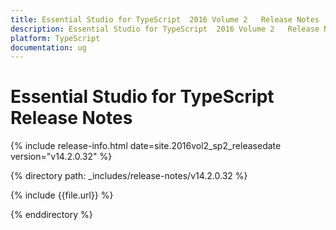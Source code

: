 ```yaml
---
title: Essential Studio for TypeScript  2016 Volume 2   Release Notes  
description: Essential Studio for TypeScript  2016 Volume 2   Release Notes  
platform: TypeScript
documentation: ug
---
```


# Essential Studio for TypeScript  Release Notes  

{% include release-info.html date=site.2016vol2_sp2_releasedate version="v14.2.0.32" %} 

{% directory path: _includes/release-notes/v14.2.0.32 %}

{% include {{file.url}} %}

{% enddirectory %}
